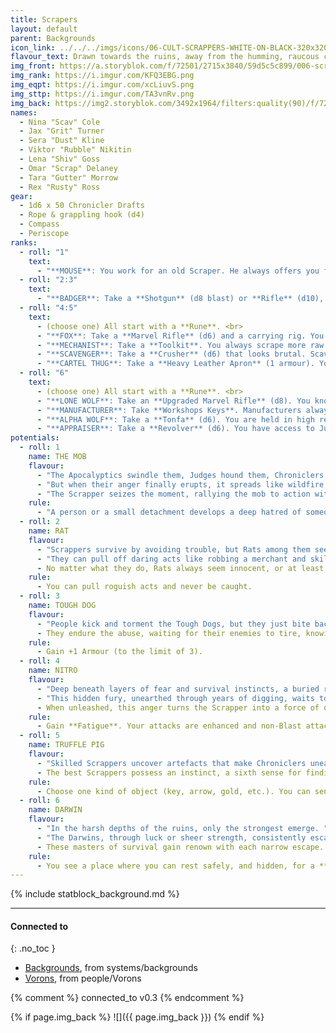 ```yaml
---
title: Scrapers
layout: default
parent: Backgrounds
icon_link: ../../../imgs/icons/06-CULT-SCRAPPERS-WHITE-ON-BLACK-320x320.webp
flavour_text: Drawn towards the ruins, away from the humming, raucous cities, [Scrappers](https://degenesis.com/world/cults/scrappers) dig in the dust and dirt. Every cut of the spade brings them closer to the era of the ancient people. They work tirelessly, digging all the way down until they can drag technical wonders caked with soot into the light of day.
img_front: https://a.storyblok.com/f/72501/2715x3840/59d5c5c899/006-scrappers-archetype.jpg
img_rank: https://i.imgur.com/KFQ3EBG.png
img_eqpt: https://i.imgur.com/xcLiuvS.png
img_sttp: https://i.imgur.com/TA3vnRv.png
img_back: https://img2.storyblok.com/3492x1964/filters:quality(90)/f/72501/3508x1973/32682ccbb9/opener-scrappers.jpg
names:
  - Nina "Scav" Cole
  - Jax "Grit" Turner
  - Sera "Dust" Kline
  - Viktor "Rubble" Nikitin
  - Lena "Shiv" Goss
  - Omar "Scrap" Delaney
  - Tara "Gutter" Morrow
  - Rex "Rusty" Ross
gear:
  - 1d6 x 50 Chronicler Drafts
  - Rope & grappling hook (d4)
  - Compass
  - Periscope
ranks:
  - roll: "1"
    text:
      - "**MOUSE**: You work for an old Scraper. He always offers you food. <br>"
  - roll: "2:3"
    text:
      - "**BADGER**: Take a **Shotgun** (d8 blast) or **Rifle** (d10), and a **Rune**. Other scrapers recognise when you scratch your **Rune** on walls. <br>"
  - roll: "4:5"
    text:
      - (choose one) All start with a **Rune**. <br>
      - "**FOX**: Take a **Marvel Rifle** (d6) and a carrying rig. You have a foxhole you can use for hiding, protection and storage. <br>"
      - "**MECHANIST**: Take a **Toolkit**. You always scrape more raw materials when dismantling. <br>"
      - "**SCAVENGER**: Take a **Crusher** (d6) that looks brutal. Scavengers always help each other out. <br>"
      - "**CARTEL THUG**: Take a **Heavy Leather Apron** (1 armour). You have a Cartel tattoo in your forehead, and Appraisers always leave you alone. <br>"
  - roll: "6"
    text:
      - (choose one) All start with a **Rune**. <br>
      - "**LONE WOLF**: Take an **Upgraded Marvel Rifle** (d8). You know your territory like no one else. <br>"
      - "**MANUFACTURER**: Take **Workshops Keys**. Manufacturers always give access to each other's workshops. <br>"
      - "**ALPHA WOLF**: Take a **Tonfa** (d6). You are held in high regard by Judges, Spitalians, Chroniclers and Helvectics. <br>"
      - "**APPRAISER**: Take a **Revolver** (d6). You have access to Judges and can negotiate with Chroniclers on behalf of other Scrapers. <br>"
potentials:
  - roll: 1
    name: THE MOB
    flavour:
      - "The Apocalyptics swindle them, Judges hound them, Chroniclers deceive them, and the Clans drive them away. "
      - "But when their anger finally erupts, it spreads like wildfire, igniting a shared fury among the crowd. "
      - "The Scrapper seizes the moment, rallying the mob to action with a few well-chosen words. "
    rule:
      - "A person or a small detachment develops a deep hatred of someone of your choice from another Cult. "
  - roll: 2
    name: RAT
    flavour:
      - "Scrappers survive by avoiding trouble, but Rats among them seek it out while seamlessly blending into the crowd. "
      - "They can pull off daring acts like robbing a merchant and skilfully shifting the blame to an unsuspecting bystander, disappearing into the throng with their loot unnoticed. "
      - No matter what they do, Rats always seem innocent, or at least, no one can ever prove otherwise.
    rule:
      - You can pull roguish acts and never be caught.
  - roll: 3
    name: TOUGH DOG
    flavour:
      - "People kick and torment the Tough Dogs, but they just bite back, taunting, 'Is that all you've got?'. "
      - They endure the abuse, waiting for their enemies to tire, knowing they can take more punishment than most.
    rule:
      - Gain +1 Armour (to the limit of 3).
  - roll: 4
    name: NITRO
    flavour:
      - "Deep beneath layers of fear and survival instincts, a buried rage simmers within, fuelled by the contempt of those who see them as mere dirt diggers. "
      - "This hidden fury, unearthed through years of digging, waits to erupt and consume anyone who dares look down on them. "
      - When unleashed, this anger turns the Scrapper into a force of devastation, striking with unmatched ferocity.
    rule:
      - Gain **Fatigue**. Your attacks are enhanced and non-Blast attacks are impaired against you, until you take damage.
  - roll: 5
    name: TRUFFLE PIG
    flavour:
      - "Skilled Scrappers uncover artefacts that make Chroniclers uneasy as they reluctantly part with their Drafts, while less fortunate Scrappers barely earn more than the scrap’s worth. "
      - The best Scrappers possess an instinct, a sixth sense for finding hidden treasures and avoiding dangers in the ruins.
    rule:
      - Choose one kind of object (key, arrow, gold, etc.). You can sense the nearest example.
  - roll: 6
    name: DARWIN
    flavour:
      - "In the harsh depths of the ruins, only the strongest emerge. "
      - "The Darwins, through luck or sheer strength, consistently escape the most desperate situations. "
      - These masters of survival gain renown with each narrow escape.
    rule:
      - You see a place where you can rest safely, and hidden, for a **Watch** (you still have to get there safely).
---
```


{% include statblock_background.md %}

---
#### Connected to
{: .no_toc }

<!-- QueryToSerialize: LIST without ID "["+ title + "](https://terra-campaigns.github.io/" + regexreplace(file.path, ".md", "") + ")" + ", from " + regexreplace(file.folder, "^[^\/]*\/", "") FROM ([[]]) OR outgoing([[]]) WHERE (file.path != this.file.path AND title != null) SORT file.folder DESC -->
<!-- SerializedQuery: LIST without ID "["+ title + "](https://terra-campaigns.github.io/" + regexreplace(file.path, ".md", "") + ")" + ", from " + regexreplace(file.folder, "^[^\/]*\/", "") FROM ([[]]) OR outgoing([[]]) WHERE (file.path != this.file.path AND title != null) SORT file.folder DESC -->
- [Backgrounds](https://terra-campaigns.github.io/degenesis/systems/backgrounds/index), from systems/backgrounds
- [Vorons](https://terra-campaigns.github.io/degenesis/people/Vorons/index), from people/Vorons
<!-- SerializedQuery END -->

{% comment %}
connected_to v0.3
{% endcomment %}

{% if page.img_back %}
![]({{ page.img_back }})
{% endif %}